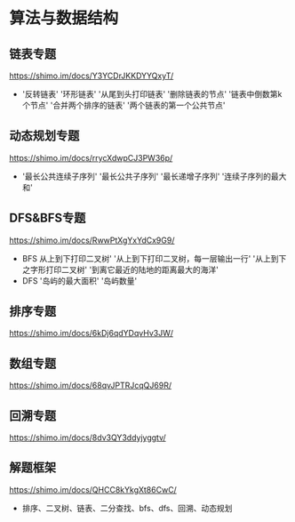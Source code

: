 # 算法与数据结构

## 链表专题

https://shimo.im/docs/Y3YCDrJKKDYYQxyT/  
* '反转链表' '环形链表' '从尾到头打印链表' '删除链表的节点' '链表中倒数第k个节点' '合并两个排序的链表' '两个链表的第一个公共节点'

## 动态规划专题

https://shimo.im/docs/rrycXdwpCJ3PW36p/ 
* '最长公共连续子序列' '最长公共子序列' '最长递增子序列' '连续子序列的最大和'

## DFS&BFS专题

https://shimo.im/docs/RwwPtXgYxYdCx9G9/  
* BFS 从上到下打印二叉树' '从上到下打印二叉树，每一层输出一行'  '从上到下之字形打印二叉树' '到离它最近的陆地的距离最大的海洋'
* DFS '岛屿的最大面积' '岛屿数量'

## 排序专题

https://shimo.im/docs/6kDj6qdYDqvHv3JW/ 

## 数组专题

https://shimo.im/docs/68qvJPTRJcqQJ69R/

## 回溯专题

https://shimo.im/docs/8dv3QY3ddyjyggtv/

## 解题框架

https://shimo.im/docs/QHCC8kYkgXt86CwC/ 
* 排序、二叉树、链表、二分查找、bfs、dfs、回溯、动态规划

